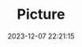 ---
weight: 1
images:
- /images/edited/81.jpeg
title: Picture
date: 2023-12-07 22:21:15
tags:
- luminar
- work
---